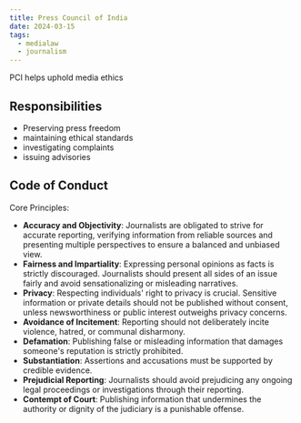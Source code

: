 ```yaml
---
title: Press Council of India
date: 2024-03-15
tags:
  - medialaw
  - journalism
---
```

PCI helps uphold media ethics

## Responsibilities
- Preserving press freedom
- maintaining ethical standards
- investigating complaints
- issuing advisories


## Code of Conduct 
Core Principles:
- **Accuracy and Objectivity**: Journalists are obligated to strive for accurate reporting, verifying information from reliable sources and presenting multiple perspectives to ensure a balanced and unbiased view.
 - **Fairness and Impartiality**: Expressing personal opinions as facts is strictly discouraged. Journalists should present all sides of an issue fairly and avoid sensationalizing or misleading narratives.
- **Privacy**: Respecting individuals' right to privacy is crucial. Sensitive information or private details should not be published without consent, unless newsworthiness or public interest outweighs privacy concerns.
 -  **Avoidance of Incitement**: Reporting should not deliberately incite violence, hatred, or communal disharmony.
 - **Defamation**: Publishing false or misleading information that damages someone's reputation is strictly prohibited.
 - **Substantiation**: Assertions and accusations must be supported by credible evidence.
 - **Prejudicial Reporting**: Journalists should avoid prejudicing any ongoing legal proceedings or investigations through their reporting.
 - **Contempt of Court**: Publishing information that undermines the authority or dignity of the judiciary is a punishable offense.